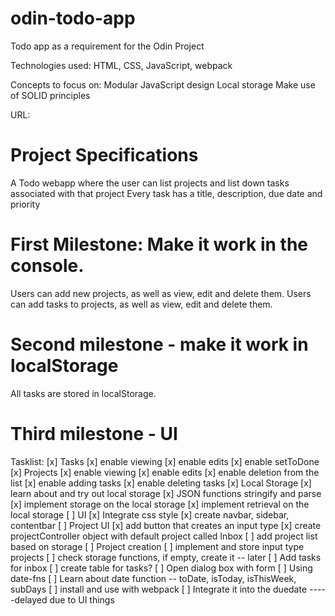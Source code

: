 # odin-todo-app
Todo app as a requirement for the Odin Project

Technologies used: HTML, CSS, JavaScript, webpack

Concepts to focus on: 
Modular JavaScript design
Local storage
Make use of SOLID principles

URL:




# Project Specifications
A Todo webapp  where the user can list projects and list down tasks associated with that project
Every task has a title, description, due date and priority

# First Milestone: Make it work in the console.
Users can add new projects, as well as view, edit and delete them.
Users can add tasks to projects, as well as view, edit and delete them.
# Second milestone - make it work in localStorage
All tasks are stored in localStorage.
# Third milestone - UI

Tasklist:
[x] Tasks
 [x] enable viewing
 [x] enable edits
 [x] enable setToDone
[x] Projects
 [x] enable viewing
 [x] enable edits
 [x] enable deletion from the list
 [x] enable adding tasks
 [x] enable deleting tasks
[x] Local Storage
 [x] learn about and try out local storage
 [x] JSON functions stringify and parse
 [x] implement storage on the local storage
 [x] implement retrieval on the local storage
[ ] UI
 [x] Integrate css style
 [x] create navbar, sidebar, contentbar
 [ ] Project UI
  [x] add button that creates an input type
  [x] create projectController object with default project called Inbox
  [ ] add project list based on storage
 [ ] Project creation
  [ ] implement and store input type projects
  [ ] check storage functions, if empty, create it -- later
[ ] Add tasks for inbox
 [ ] create table for tasks?
[ ] Open dialog box with form
[ ] Using date-fns
 [ ] Learn about date function -- toDate, isToday, isThisWeek, subDays
 [ ] install and use with webpack
 [ ] Integrate it into the duedate
 -----delayed due to UI things